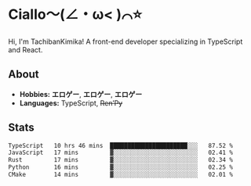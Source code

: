 # Ciallo～(∠・ω< )⌒⭐️

Hi, I'm TachibanKimika! A front-end developer specializing in TypeScript and React.

## About
- **Hobbies:** **エロゲー**, **エロゲー**, **エロゲー**
- **Languages:** TypeScript, ~~Ren’Py~~

## Stats
<!--START_SECTION:waka-->

```txt
TypeScript   10 hrs 46 mins  ██████████████████████░░░   87.52 %
JavaScript   17 mins         ▓░░░░░░░░░░░░░░░░░░░░░░░░   02.41 %
Rust         17 mins         ▓░░░░░░░░░░░░░░░░░░░░░░░░   02.34 %
Python       16 mins         ▓░░░░░░░░░░░░░░░░░░░░░░░░   02.25 %
CMake        14 mins         ▓░░░░░░░░░░░░░░░░░░░░░░░░   02.01 %
```

<!--END_SECTION:waka-->

<!-- ![Metrics](https://metrics.lecoq.io/TachibanaKimika?template=classic&base.activity=0&base.community=0&base.repositories=0&languages=1&isocalendar=1&isocalendar.duration=half-year&languages.limit=8&languages.sections=most-used&languages.colors=github&languages.threshold=0%25&languages.indepth=false&languages.recent.load=300&languages.recent.days=14&config.timezone=Asia%2FShanghai)
 -->
